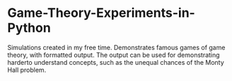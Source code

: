 Game-Theory-Experiments-in-Python
=================================

Simulations created in my free time. Demonstrates famous games of game theory, with formatted output. The output can be used for demonstrating harderto understand concepts, such as the unequal chances of the Monty Hall problem.
